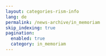 ```yaml
---
layout: categories-rism-info
lang: de
permalink: /news-archive/in_memoriam
skip_indexing: true
pagination: 
  enabled: true
  category: in_memoriam
---
```

